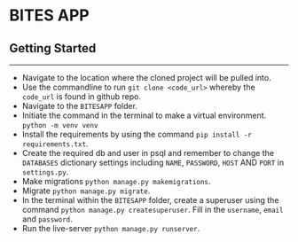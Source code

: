 # BITES APP


## Getting Started
<hr>

 - Navigate to the location where the cloned project will be pulled into.
 - Use the commandline to run `git clone <code_url>` whereby the `code_url` is found in github repo.
 - Navigate to the `BITESAPP` folder.
 - Initiate the command in the terminal to make a virtual environment.
    ````python -m venv venv````
 - Install the requirements by using the command `pip install -r requirements.txt`.
 - Create the required db and user in psql and remember to change the `DATABASES` dictionary settings including `NAME`, `PASSWORD`, `HOST` AND `PORT` in `settings.py`.
 - Make migrations `python manage.py makemigrations`.
 - Migrate `python manage.py migrate`.
 - In the terminal within the `BITESAPP` folder, create a superuser using the command `python manage.py createsuperuser`. Fill in the `username`, `email` and `password`.
 - Run the live-server `python manage.py runserver`.
 
